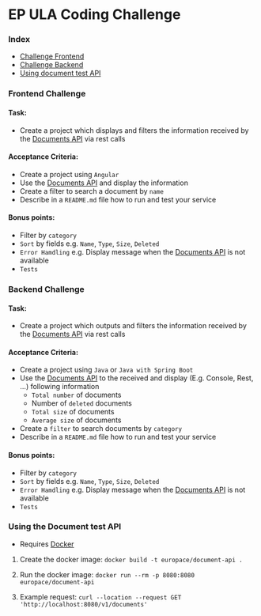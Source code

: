 # EP ULA Coding Challenge

### Index

* [Challenge Frontend](#frontend-challenge)
* [Challenge Backend](#backend-challenge)
* [Using document test API](#using-the-document-test-api)

### Frontend Challenge

#### Task:

* Create a project which displays and filters the information received by the [Documents API](#using-test-api) via rest
  calls

#### Acceptance Criteria:

* Create a project using `Angular`
* Use the [Documents API](#using-test-api) and display the information
* Create a filter to search a document by `name`
* Describe in a `README.md` file how to run and test your service

#### Bonus points:

* Filter by `category`
* `Sort` by fields e.g. `Name`, `Type`, `Size`, `Deleted`
* `Error Hamdling` e.g. Display message when the [Documents API](#using-test-api) is not available
* `Tests`

### Backend Challenge

#### Task:

* Create a project which outputs and filters the information received by the [Documents API](#using-test-api) via rest
  calls

#### Acceptance Criteria:

* Create a project using `Java` or `Java with Spring Boot`
* Use the [Documents API](#using-test-api) to the received and display (E.g. Console, Rest, ...) following information
    * `Total number` of documents
    * Number of `deleted` documents
    * `Total size` of documents
    * `Average size` of documents
* Create a `filter` to search documents by `category`
* Describe in a `README.md` file how to run and test your service

#### Bonus points:

* Filter by `category`
* `Sort` by fields e.g. `Name`, `Type`, `Size`, `Deleted`
* `Error Hamdling` e.g. Display message when the [Documents API](#using-test-api) is not available
* `Tests`

### Using the Document test API

* Requires [Docker](https://www.docker.com/products/docker-desktop/)

1. Create the docker image:
   `docker build -t europace/document-api .`

2. Run the docker image:
   `docker run --rm -p 8080:8080 europace/document-api`

3. Example request:
   `curl --location --request GET 'http://localhost:8080/v1/documents'`
